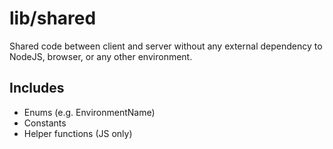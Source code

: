 # lib/shared

Shared code between client and server without any external dependency to NodeJS, browser, or any other environment.

## Includes

- Enums (e.g. EnvironmentName)
- Constants
- Helper functions (JS only)
